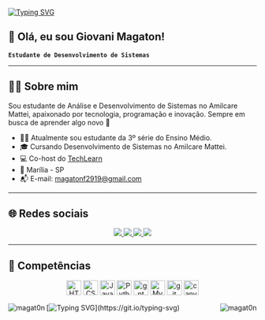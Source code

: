 [![Typing SVG](https://readme-typing-svg.herokuapp.com/?color=00FF00&size=35&center=true&vCenter=true&width=1000&lines=Seja+bem+vindo)](https://git.io/typing-svg)

## 👋 Olá, eu sou Giovani Magaton!
**`Estudante de Desenvolvimento de Sistemas`**

---

## 🧑‍💻 Sobre mim

Sou estudante de Análise e Desenvolvimento de Sistemas no Amilcare Mattei, apaixonado por tecnologia, programação e inovação. Sempre em busca de aprender algo novo 🚀

- 👨‍💻 Atualmente sou estudante da 3º série do Ensino Médio.
- 🎓 Cursando Desenvolvimento de Sistemas no Amilcare Mattei. 
- 💻  Co-host do [TechLearn](https://github.com/magat0n/Tech-Learn-UNIMAR)
- 📍 Marília - SP  
- 📬 E-mail: [magatonf2919@gmail.com](magatonf2919@gmail.com)

---

## 🌐 Redes sociais

<p align="center">
  <a href="https://instagram.com/gimagaton___" target="_blank">
    <img src="https://img.shields.io/badge/Instagram-%23E4405F?style=for-the-badge&logo=instagram&logoColor=white"/>
  </a>
  <a href="[(https://www.linkedin.com/in/giovani-magaton-62176a2b9/)" target="_blank">
    <img src="https://img.shields.io/badge/LinkedIn-%230077B5?style=for-the-badge&logo=linkedin&logoColor=white"/>
  </a>
  <a href="magatonf2919@gmail.com" target="_blank">
    <img src="https://img.shields.io/badge/Gmail-D14836?style=for-the-badge&logo=gmail&logoColor=white"/>
  </a>
  <a href="https://github.com/magat0n" target="_blank">
    <img src="https://img.shields.io/badge/GitHub-100000?style=for-the-badge&logo=github&logoColor=white"/>
  </a>
</p>

---

## 🧠 Competências

<p align="center">
  <img src="https://cdn.jsdelivr.net/gh/devicons/devicon@latest/icons/html5/html5-plain.svg" title="HTML" alt="HTML" width="30px" />
  <img src="https://cdn.jsdelivr.net/gh/devicons/devicon@latest/icons/css3/css3-plain.svg" title="CSS" alt="CSS" width="30px" />
  <img src="https://cdn.jsdelivr.net/gh/devicons/devicon@latest/icons/javascript/javascript-plain.svg" title="JavaScript" alt="JavaScript" width="30px" />
  <img src="https://cdn.jsdelivr.net/gh/devicons/devicon@latest/icons/python/python-original.svg" title="Python" alt="Python" width="30px" />
  <img src="https://img.icons8.com/?size=100&id=TUk7vxvtu6hX&format=png&color=000000" title="gpt" alt="gpt" width="30px" />
  <img src="https://cdn.jsdelivr.net/gh/devicons/devicon@latest/icons/mysql/mysql-original.svg" title="MySQL" alt="MySQL" width="30px" />
  <img src="https://cdn.jsdelivr.net/gh/devicons/devicon@latest/icons/git/git-original.svg" title="git" alt="git" width="30px" />   
  <img src="https://cdn.jsdelivr.net/gh/devicons/devicon@latest/icons/canva/canva-original.svg" title="canva" alt="canva" width="30px" /> 
</p>

<p><img align="left" src="https://github-readme-stats.vercel.app/api/top-langs?username=magat0n&show_icons=true&theme=dark&locale=en&layout=compact" alt="magat0n" /></p>

<p><img align="right" src="https://github-readme-stats.vercel.app/api?username=magat0n&show_icons=true&theme=dark&locale=en" alt="magat0n" /></p>




[![Typing SVG](https://readme-typing-svg.herokuapp.com/?color=#A020F0&size=35&center=true&vCenter=true&width=1000&lines=Obrigado+pela+visita!;Volte+sempre+e+bora+crescer+juntos!)](https://git.io/typing-svg)

